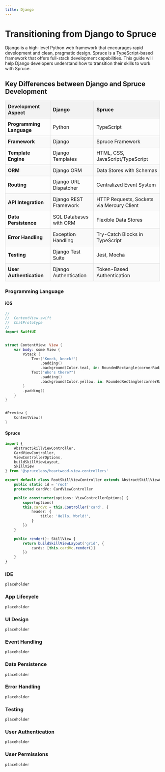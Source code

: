 ```yaml
---
title: Django
---
```

<style>
  #language-selector {
    display: flex;
    justify-content: center;
    margin-top: 20px;
  }

  #language-selector button {
    background-color: #1a1a1a;
    color: #fff;
    border: 2px solid transparent;
    border-radius: 8px;
    padding: 6px 12px; 
    margin: 0 6px; 
    cursor: pointer;
    transition: all 0.3s ease-in-out;
    font-weight: bold;
    text-transform: uppercase;
    letter-spacing: 1px;
    font-size: 0.7em; 
  }

  #language-selector button:hover, #language-selector button:focus {
    background-color: #0EDDD3;
    border-color: #0EDDD3;
    box-shadow: 0 4px 8px rgba(0, 0, 0, 0.2);
    transform: translateY(-4px);
  }

  #language-selector button:active {
    transform: translateY(2px);
    box-shadow: none;
  }
  table {
  width: 100%;
  border-collapse: collapse;
  margin-bottom: 20px;
}

th, td {
  border: 1px solid #ddd;
  padding: 8px;
  text-align: left;
}

th {
  background-color: #f2f2f2;
}

tr:nth-child(even) {
  background-color: #f9f9f9;
}
</style>

# Transitioning from Django to Spruce

Django is a high-level Python web framework that encourages rapid development and clean, pragmatic design. Spruce is a TypeScript-based framework that offers full-stack development capabilities. This guide will help Django developers understand how to transition their skills to work with Spruce.

## Key Differences between Django and Spruce Development

| Development Aspect        | Django                   | Spruce                   |
|---------------------------|--------------------------|--------------------------|
| **Programming Language**   | Python                   | TypeScript               |
| **Framework**              | Django                   | Spruce Framework         |
| **Template Engine**        | Django Templates         | HTML, CSS, JavaScript/TypeScript |
| **ORM**                    | Django ORM               | Data Stores with Schemas |
| **Routing**                | Django URL Dispatcher    | Centralized Event System |
| **API Integration**        | Django REST Framework    | HTTP Requests, Sockets via Mercury Client |
| **Data Persistence**       | SQL Databases with ORM   | Flexible Data Stores     |
| **Error Handling**         | Exception Handling       | Try-Catch Blocks in TypeScript |
| **Testing**                | Django Test Suite        | Jest, Mocha              |
| **User Authentication**    | Django Authentication    | Token-Based Authentication |

### Programming Language

#### iOS

```swift
//
//  ContentView.swift
//  ChatPrototype
//
import SwiftUI


struct ContentView: View {
    var body: some View {
        VStack {
            Text("Knock, knock!")
                .padding()
                .background(Color.teal, in: RoundedRectangle(cornerRadius: 8))
            Text("Who's there?")
                .padding()
                .background(Color.yellow, in: RoundedRectangle(cornerRadius: 8))
        }
        .padding()
    }
}


#Preview {
    ContentView()
}
```
#### Spruce

```typescript
import {
	AbstractSkillViewController,
	CardViewController,
	ViewControllerOptions,
	buildSkillViewLayout,
	SkillView
} from '@sprucelabs/heartwood-view-controllers'

export default class RootSkillViewController extends AbstractSkillViewController {
	public static id = 'root'
	protected cardVc: CardViewController

	public constructor(options: ViewControllerOptions) {
		super(options)
		this.cardVc = this.Controller('card', {
			header: {
				title: 'Hello, World!',
			}
		})
	}

	public render(): SkillView {
		return buildSkillViewLayout('grid', {
			cards: [this.cardVc.render()]
		})
	}
}

```

### IDE 

```
placeholder

```

### App Lifecycle

```
placeholder

```

### UI Design

```
placeholder

```

### Event Handling

```
placeholder

```

### Data Persistence

```
placeholder

```

### Error Handling

```
placeholder

```

### Testing             

```
placeholder

```

### User Authentication

```
placeholder

```

### User Permissions

```
placeholder

```